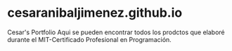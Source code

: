 # cesaranibaljimenez.github.io
Cesar's Portfolio
Aqui se pueden encontrar todos los prodctos que elaboré durante el MIT-Certificado Profesional en Programación.
